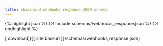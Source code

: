 ```yaml
---
title: shipcloud webhooks response JSON schema
---
```


{% highlight json %}
{% include schemas/webhooks_response.json %}
{% endhighlight %}

[<i class="fas fa-download"></i> download]({{ site.baseurl }}/schemas/webhooks_response.json)
